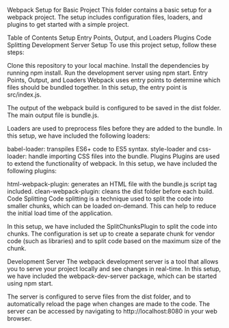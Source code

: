 Webpack Setup for Basic Project
This folder contains a basic setup for a webpack project. The setup includes configuration files, loaders, and plugins to get started with a simple project.

Table of Contents
Setup
Entry Points, Output, and Loaders
Plugins
Code Splitting
Development Server
Setup
To use this project setup, follow these steps:

Clone this repository to your local machine.
Install the dependencies by running npm install.
Run the development server using npm start.
Entry Points, Output, and Loaders
Webpack uses entry points to determine which files should be bundled together. In this setup, the entry point is src/index.js.

The output of the webpack build is configured to be saved in the dist folder. The main output file is bundle.js.

Loaders are used to preprocess files before they are added to the bundle. In this setup, we have included the following loaders:

babel-loader: transpiles ES6+ code to ES5 syntax.
style-loader and css-loader: handle importing CSS files into the bundle.
Plugins
Plugins are used to extend the functionality of webpack. In this setup, we have included the following plugins:

html-webpack-plugin: generates an HTML file with the bundle.js script tag included.
clean-webpack-plugin: cleans the dist folder before each build.
Code Splitting
Code splitting is a technique used to split the code into smaller chunks, which can be loaded on-demand. This can help to reduce the initial load time of the application.

In this setup, we have included the SplitChunksPlugin to split the code into chunks. The configuration is set up to create a separate chunk for vendor code (such as libraries) and to split code based on the maximum size of the chunk.

Development Server
The webpack development server is a tool that allows you to serve your project locally and see changes in real-time. In this setup, we have included the webpack-dev-server package, which can be started using npm start.

The server is configured to serve files from the dist folder, and to automatically reload the page when changes are made to the code. The server can be accessed by navigating to http://localhost:8080 in your web browser.
